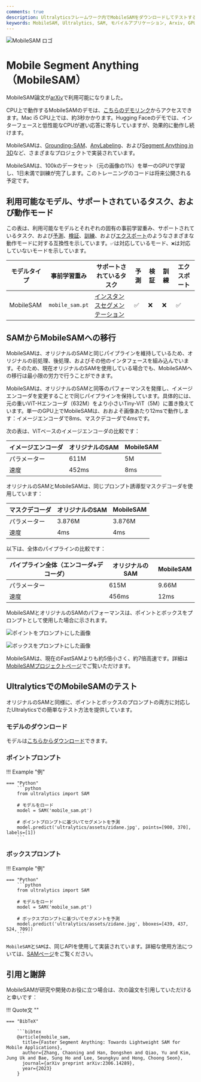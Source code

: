 ```yaml
---
comments: true
description: Ultralyticsフレームワーク内でMobileSAMをダウンロードしてテストする方法、MobileSAMの実装、オリジナルのSAMとの比較について詳しく知ることができます。今日からモバイルアプリケーションを改善しましょう。
keywords: MobileSAM, Ultralytics, SAM, モバイルアプリケーション, Arxiv, GPU, API, 画像エンコーダ, マスクデコーダ, モデルのダウンロード, テスト方法
---
```


![MobileSAM ロゴ](https://github.com/ChaoningZhang/MobileSAM/blob/master/assets/logo2.png?raw=true)

# Mobile Segment Anything（MobileSAM）

MobileSAM論文が[arXiv](https://arxiv.org/pdf/2306.14289.pdf)で利用可能になりました。

CPU上で動作するMobileSAMのデモは、[こちらのデモリンク](https://huggingface.co/spaces/dhkim2810/MobileSAM)からアクセスできます。Mac i5 CPU上では、約3秒かかります。Hugging Faceのデモでは、インターフェースと低性能なCPUが遅い応答に寄与していますが、効果的に動作し続けます。

MobileSAMは、[Grounding-SAM](https://github.com/IDEA-Research/Grounded-Segment-Anything)、[AnyLabeling](https://github.com/vietanhdev/anylabeling)、および[Segment Anything in 3D](https://github.com/Jumpat/SegmentAnythingin3D)など、さまざまなプロジェクトで実装されています。

MobileSAMは、100kのデータセット（元の画像の1%）を単一のGPUで学習し、1日未満で訓練が完了します。このトレーニングのコードは将来公開される予定です。

## 利用可能なモデル、サポートされているタスク、および動作モード

この表は、利用可能なモデルとそれぞれの固有の事前学習重み、サポートされているタスク、および[予測](../modes/predict.md)、[検証](../modes/val.md)、[訓練](../modes/train.md)、および[エクスポート](../modes/export.md)のようなさまざまな動作モードに対する互換性を示しています。`✅`は対応しているモード、`❌`は対応していないモードを示しています。

| モデルタイプ    | 事前学習重み          | サポートされているタスク                           | 予測 | 検証 | 訓練 | エクスポート |
|-----------|-----------------|----------------------------------------|----|----|----|--------|
| MobileSAM | `mobile_sam.pt` | [インスタンスセグメンテーション](../tasks/segment.md) | ✅  | ❌  | ❌  | ✅      |

## SAMからMobileSAMへの移行

MobileSAMは、オリジナルのSAMと同じパイプラインを維持しているため、オリジナルの前処理、後処理、およびその他のインタフェースを組み込んでいます。そのため、現在オリジナルのSAMを使用している場合でも、MobileSAMへの移行は最小限の労力で行うことができます。

MobileSAMは、オリジナルのSAMと同等のパフォーマンスを発揮し、イメージエンコーダを変更することで同じパイプラインを保持しています。具体的には、元の重いViT-Hエンコーダ（632M）をより小さいTiny-ViT（5M）に置き換えています。単一のGPU上でMobileSAMは、おおよそ画像あたり12msで動作します：イメージエンコーダで8ms、マスクデコーダで4msです。

次の表は、ViTベースのイメージエンコーダの比較です：

| イメージエンコーダ | オリジナルのSAM | MobileSAM |
|-----------|-----------|-----------|
| パラメーター    | 611M      | 5M        |
| 速度        | 452ms     | 8ms       |

オリジナルのSAMとMobileSAMは、同じプロンプト誘導型マスクデコーダを使用しています：

| マスクデコーダ | オリジナルのSAM | MobileSAM |
|---------|-----------|-----------|
| パラメーター  | 3.876M    | 3.876M    |
| 速度      | 4ms       | 4ms       |

以下は、全体のパイプラインの比較です：

| パイプライン全体（エンコーダ+デコーダ） | オリジナルのSAM | MobileSAM |
|----------------------|-----------|-----------|
| パラメーター               | 615M      | 9.66M     |
| 速度                   | 456ms     | 12ms      |

MobileSAMとオリジナルのSAMのパフォーマンスは、ポイントとボックスをプロンプトとして使用した場合に示されます。

![ポイントをプロンプトにした画像](https://raw.githubusercontent.com/ChaoningZhang/MobileSAM/master/assets/mask_box.jpg?raw=true)

![ボックスをプロンプトにした画像](https://raw.githubusercontent.com/ChaoningZhang/MobileSAM/master/assets/mask_box.jpg?raw=true)

MobileSAMは、現在のFastSAMよりも約5倍小さく、約7倍高速です。詳細は[MobileSAMプロジェクトページ](https://github.com/ChaoningZhang/MobileSAM)でご覧いただけます。

## UltralyticsでのMobileSAMのテスト

オリジナルのSAMと同様に、ポイントとボックスのプロンプトの両方に対応したUltralyticsでの簡単なテスト方法を提供しています。

### モデルのダウンロード

モデルは[こちらからダウンロード](https://github.com/ChaoningZhang/MobileSAM/blob/master/weights/mobile_sam.pt)できます。

### ポイントプロンプト

!!! Example "例"

    === "Python"
        ```python
        from ultralytics import SAM

        # モデルをロード
        model = SAM('mobile_sam.pt')

        # ポイントプロンプトに基づいてセグメントを予測
        model.predict('ultralytics/assets/zidane.jpg', points=[900, 370], labels=[1])
        ```

### ボックスプロンプト

!!! Example "例"

    === "Python"
        ```python
        from ultralytics import SAM

        # モデルをロード
        model = SAM('mobile_sam.pt')

        # ボックスプロンプトに基づいてセグメントを予測
        model.predict('ultralytics/assets/zidane.jpg', bboxes=[439, 437, 524, 709])
        ```

`MobileSAM`と`SAM`は、同じAPIを使用して実装されています。詳細な使用方法については、[SAMページ](sam.md)をご覧ください。

## 引用と謝辞

MobileSAMが研究や開発のお役に立つ場合は、次の論文を引用していただけると幸いです：

!!! Quote文 ""

    === "BibTeX"

        ```bibtex
        @article{mobile_sam,
          title={Faster Segment Anything: Towards Lightweight SAM for Mobile Applications},
          author={Zhang, Chaoning and Han, Dongshen and Qiao, Yu and Kim, Jung Uk and Bae, Sung Ho and Lee, Seungkyu and Hong, Choong Seon},
          journal={arXiv preprint arXiv:2306.14289},
          year={2023}
        }
        
